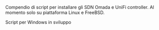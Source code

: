 Compendio di script per installare gli SDN Omada e UniFi controller.
Al momento solo su piattaforma Linux e FreeBSD.

Script per Windows in sviluppo

